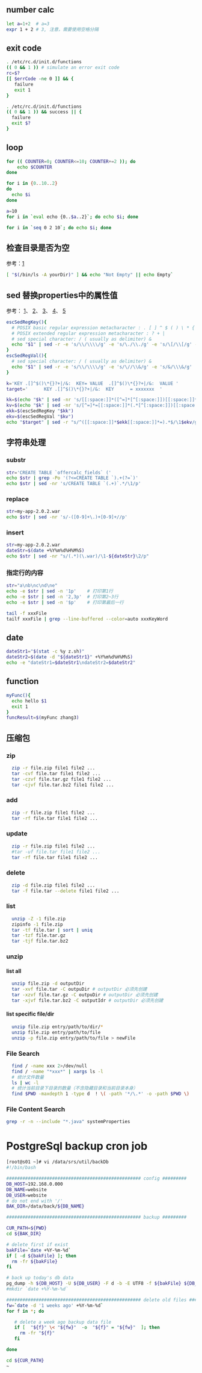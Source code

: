 ## number calc
```sh
let a=1+2  # a=3
expr 1 + 2 # 3, 注意，需要使用空格分隔
```
## exit code
```sh
. /etc/rc.d/init.d/functions
(( 0 && 1 )) # simulate an error exit code
rc=$?
[[ $errCode -ne 0 ]] && { 
   failure 
   exit 1
}

. /etc/rc.d/init.d/functions
(( 0 && 1 )) && success || {
  failure
  exit $?
}
```

## loop
```sh
for (( COUNTER=0; COUNTER<=10; COUNTER+=2 )); do
    echo $COUNTER
done

for i in {0..10..2} 
do
  echo $i
done 

a=10
for i in `eval echo {0..$a..2}`; do echo $i; done

for i in `seq 0 2 10`; do echo $i; done

```

## 检查目录是否为空
参考：[1](http://www.cyberciti.biz/faq/linux-unix-shell-check-if-directory-empty/)
```sh
[ "$(/bin/ls -A yourDir)" ] && echo "Not Empty" || echo Empty`
```

## sed 替换properties中的属性值
参考：
[1](http://en.wikipedia.org/wiki/Regular_expression)、
[2](http://www.mikeplate.com/2012/05/09/extract-regular-expression-group-match-using-grep-or-sed/)、
[3](http://www.gnu.org/software/sed/manual/html_node/Regular-Expressions.html)、
[4](http://www.gnu.org/software/sed/manual/html_node/Escapes.html#Escapes)、
[5](http://docs.oracle.com/javase/1.4.2/docs/api/java/util/regex/Pattern.html)

```sh
escSedRegKey(){
  # POSIX basic regular expression metacharacter : . [ ] ^ $ ( ) \ * { }
  # POSIX extended regular expression metacharacter : ? + |
  # sed special character: / ( usually as delimiter) & 
  echo "$1" | sed -r -e 's/\\/\\\\/g' -e 's/\./\\./g' -e 's/\[/\\[/g' -e 's/\]/\\]/g' -e 's/\^/\\^/g' -e 's/\$/\\$/g' -e 's/\(/\\(/g' -e 's/\)/\\)/g' -e 's/\*/\\*/g' -e 's/\{/\\{/g' -e 's/\}/\\}/g' -e 's/\?/\\?/g' -e 's/\+/\\+/g' -e 's/\|/\\|/g' -e 's/\//\\&/g' -e 's/&/\\\&/g'
}
escSedRegVal(){
  # sed special character: / ( usually as delimiter) & 
  echo "$1" | sed -r -e 's/\\/\\\\/g' -e 's/\//\\&/g' -e 's/&/\\\&/g'
}

k='KEY .[]^$()\*{}?+|/&:  KEY= VALUE  .[]^$()\*{}?+|/&:  VALUE '
target='      KEY .[]^$()\*{}?+|/&:  KEY      = xxxxxxx  '

kk=$(echo "$k" | sed -nr 's/[[:space:]]*([^=]*[^[:space:]])[[:space:]]*=.*/\1/p')
kv=$(echo "$k" | sed -nr 's/[^=]*=[[:space:]]*(.*[^[:space:]])[[:space:]]*/\1/p')
ekk=$(escSedRegKey "$kk")
ekv=$(escSedRegVal "$kv")
echo "$target" | sed -r "s/^([[:space:]]*$ekk[[:space:]]*=).*$/\1$ekv/g"
```

## 字符串处理
### substr
```sh
str='CREATE TABLE `offercalc_fields` ('
echo $str | grep -Po '(?<=CREATE TABLE `).+(?=`)'
echo $str | sed -nr 's/CREATE TABLE `(.+)`.*/\1/p'
```

### replace
```sh
str=my-app-2.0.2.war
echo $str | sed -nr 's/-([0-9]+\.)+[0-9]+//p'
```

### insert
```sh
str=my-app-2.0.2.war
dateStr=$(date +%Y%m%d%H%M%S)
echo $str | sed -nr "s/(.*)(\.war)/\1-${dateStr}\2/p"
```

### 指定行的内容
```sh
str="a\nb\nc\nd\ne"
echo -e $str | sed -n '1p'    # 打印第1行
echo -e $str | sed -n '2,3p'  # 打印第2~3行
echo -e $str | sed -n '$p'    # 打印第最后一行

tail -f xxxFile
tailf xxxFile | grep --line-buffered --color=auto xxxKeyWord 
```

## date
```sh
dateStr1="$(stat -c %y z.sh)"
dateStr2=$(date -d "${dateStr1}" +%Y%m%d%H%M%S)
echo -e "dateStr1=$dateStr1\ndateStr2=$dateStr2"
```

## function
```sh
myFunc(){
  echo hello $1
  exit 1
}
funcResult=$(myFunc zhang3)
```

## 压缩包
### zip
```sh
  zip -r file.zip file1 file2 ...
  tar -cvf file.tar file1 file2 ...
  tar -czvf file.tar.gz file1 file2 ...
  tar -cjvf file.tar.bz2 file1 file2 ...
```
### add
```sh
  zip -r file.zip file1 file2 ...
  tar -rf file.tar file1 file2 ...
```
### update
```sh
  zip -r file.zip file1 file2 ...
  #tar -uf file.tar file1 file2 ...
  tar -rf file.tar file1 file2 ...
```
### delete
```sh
  zip -d file.zip file1 file2 ...
  tar -f file.tar --delete file1 file2 ...
```
### list
```sh
  unzip -Z -1 file.zip
  zipinfo -1 file.zip
  tar -tf file.tar | sort | uniq
  tar -tzf file.tar.gz
  tar -tjf file.tar.bz2
```
### unzip 
#### list all
```sh
  unzip file.zip -d outputDir
  tar -xvf file.tar -C outpuDir # outputDir 必须先创建
  tar -xzvf file.tar.gz -C outpuDir # outputDir 必须先创建
  tar -xjvf file.tar.bz2 -C outputIdr # outputDir 必须先创建
```
#### list specific file/dir
```sh
  unzip file.zip entry/path/to/dir/* 
  unzip file.zip entry/path/to/file
  unzip -p file.zip entry/path/to/file > newFile
```

### File Search
```sh
  find / -name xxx 2>/dev/null
  find / -name "*xxx*" | xargs ls -l
  # 统计文件数量
  ls | wc -l
  # 统计当前目录下目录的数量（不含隐藏目录和当前目录本身）
  find $PWD -maxdepth 1 -type d  ! \( -path '*/\.*' -o -path $PWD \)
```

### File Content Search

```sh
grep -r -n --include "*.java" systemProperties
```




# PostgreSql backup cron job
```sh
[root@s01 ~]# vi /data/srs/util/backDb
#!/bin/bash

################################################## config #########
DB_HOST=192.168.0.000
DB_NAME=website
DB_USER=website
# do not end with '/'
BAK_DIR=/data/back/${DB_NAME}

################################################## backup #########

CUR_PATH=${PWD}
cd ${BAK_DIR}

# delete first if exist
bakFile=`date +%Y-%m-%d`
if [ -d ${bakFile} ]; then
  rm -fr ${bakFile}
fi

# back up today's db data
pg_dump -h ${DB_HOST} -U ${DB_USER} -F d -b -E UTF8 -f ${bakFile} ${DB_NAME}
#mkdir `date +%Y-%m-%d`

################################################## delete old files #########
fw=`date -d '1 weeks ago' +%Y-%m-%d`
for f in *; do

   # delete a week ago backup data file
   if [  "${f}" \< "${fw}"  -o  "${f}" = "${fw}"  ]; then
     rm -fr "${f}"
   fi

done

cd ${CUR_PATH}
~

```